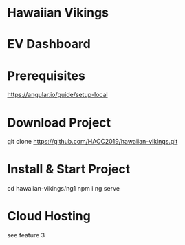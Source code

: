 # Hawaiian Vikings
# EV Dashboard

# Prerequisites
https://angular.io/guide/setup-local

# Download Project 
git clone https://github.com/HACC2019/hawaiian-vikings.git

# Install & Start Project
cd hawaiian-vikings/ng1
npm i
ng serve

# Cloud Hosting 
see feature 3
